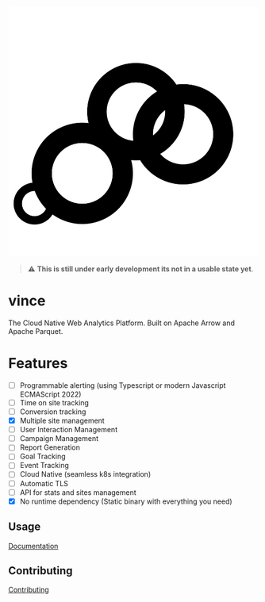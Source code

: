 
<p align="center">
    <img src="./assets/image/logo.svg" alt="Vince Logo" />
</p>

> :warning: **This is still under early development its not in a usable state yet**. 

# vince

The Cloud Native Web Analytics Platform. Built on Apache Arrow and Apache Parquet.

# Features

- [ ] Programmable alerting (using Typescript or modern Javascript ECMAScript 2022)
- [ ] Time on site tracking
- [ ] Conversion tracking 
- [x] Multiple site management
- [ ] User Interaction Management 
- [ ] Campaign Management 
- [ ] Report Generation
- [ ] Goal Tracking 
- [ ] Event Tracking 
- [ ] Cloud Native (seamless k8s integration)
- [ ] Automatic TLS
- [ ] API for stats and sites management
- [x] No runtime dependency (Static binary with everything you need)

## Usage

[Documentation](https://vinceanalytics.github.io/guide)

## Contributing

[Contributing](https://vinceanalytics.github.io/contibuting)
